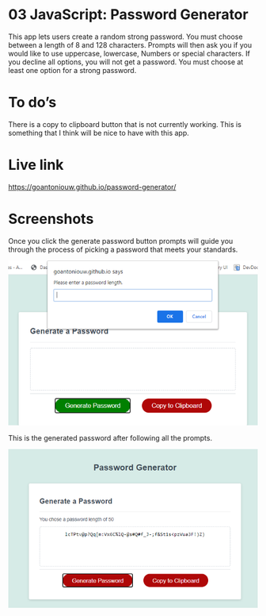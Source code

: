 # 03 JavaScript: Password Generator

This app lets users create a random strong password. You must choose between a length of 8 and 128 characters. Prompts will then ask you if you would like to use uppercase, lowercase,
Numbers or special characters. If you decline all options, you will not get a password. You must choose at least one option for a strong password.

# To do’s
There is a copy to clipboard button that is not currently working. This is something that I think will be nice to have with this app.

# Live link
https://goantoniouw.github.io/password-generator/

# Screenshots
Once you click the generate password button prompts will guide you through the process of picking a password that meets your standards. 

![Screenshot of the password generator prompt](images/prompt.png)

This is the generated password after following all the prompts.  

![Screenshot of the password generator](images/screenshot1.png)

